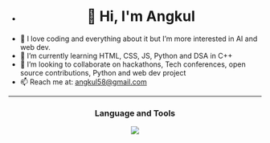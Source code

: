 - #  <div align="center"> 👋 Hi, I'm Angkul </dev>
- 👀 I love coding and everything about it but I’m more interested in AI and web dev.
- 🌱 I’m currently learning HTML, CSS, JS, Python and DSA in C++
- 💞️ I’m looking to collaborate on hackathons, Tech conferences, open source contributions, Python and web dev project
- 📫 Reach me at: angkul58@gmail.com
***

### <div align="center"> Language and Tools </dev>
<p align="center">
  <a href="https://skillicons.dev">
    <img src="https://skillicons.dev/icons?i=py,html,css,github,vscode" />
  </a>
</p>
<!---
angkul07/angkul07 is a ✨ special ✨ repository because its `README.md` (this file) appears on your GitHub profile.
You can click the Preview link to take a look at your changes.
--->
